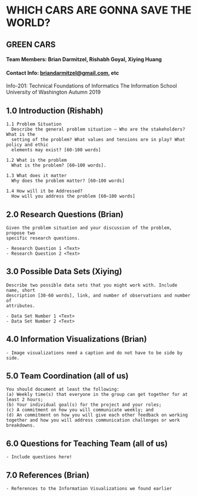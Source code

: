 # WHICH CARS ARE GONNA SAVE THE WORLD?

## GREEN CARS

#### Team Members: Brian Darmitzel, Rishabh Goyal, Xiying Huang
#### Contact Info: briandarmitzel@gmail.com, etc

Info-201: Technical Foundations of Informatics
The Information School
University of Washington
Autumn 2019

## 1.0 Introduction (Rishabh)
    1.1 Problem Situation
      Describe the general problem situation – Who are the stakeholders? What is the
      setting of the problem? What values and tensions are in play? What policy and ethic
      elements may exist? [60-100 words]

    1.2 What is the problem
      What is the problem? [60–100 words].

    1.3 What does it matter
      Why does the problem matter? [60–100 words]

    1.4 How will it be Addressed?
      How will you address the problem [60–100 words]

## 2.0 Research Questions (Brian)
    Given the problem situation and your discussion of the problem, propose two
    specific research questions.

    - Research Question 1 <Text>
    - Research Question 2 <Text>

## 3.0 Possible Data Sets (Xiying)
    Describe two possible data sets that you might work with. Include name, short
    description [30-60 words], link, and number of observations and number of
    attributes.

    - Data Set Number 1 <Text>
    - Data Set Number 2 <Text>

## 4.0 Information Visualizations (Brian)
    - Image visualizations need a caption and do not have to be side by side.

## 5.0 Team Coordination (all of us)
    You should document at least the following:
    (a) Weekly time(s) that everyone in the group can get together for at least 2 hours;
    (b) Your individual goal(s) for the project and your roles;
    (c) A commitment on how you will communicate weekly; and
    (d) An commitment on how you will give each other feedback on working
    together and how you will address communication challenges or work breakdowns.

## 6.0 Questions for Teaching Team (all of us)
    - Include questions here!

## 7.0 References (Brian)
    - References to the Information Visualizations we found earlier
